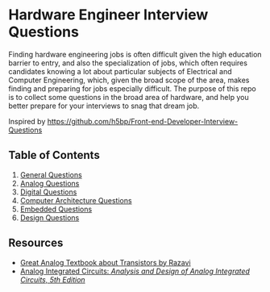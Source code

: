 # Hardware Engineer Interview Questions

Finding hardware engineering jobs is often difficult given the high education barrier to entry, and also the specialization of jobs, which often requires candidates knowing a lot about particular subjects of Electrical and Computer Engineering, which, given the broad scope of the area, makes finding and preparing for jobs especially difficult. The purpose of this repo is to collect some questions in the broad area of hardware, and help you better prepare for your interviews to snag that dream job.

Inspired by https://github.com/h5bp/Front-end-Developer-Interview-Questions

## Table of Contents

  1. [General Questions](questions/general-questions.md)
  2. [Analog Questions](questions/analog-questions.md)
  3. [Digital Questions](questions/digital-questions.md)
  4. [Computer Architecture Questions](questions/computer-architecture-questions.md)
  5. [Embedded Questions](questions/embedded-questions.md)
  6. [Design Questions](questions/design-questions.md)

## Resources

- [Great Analog Textbook about Transistors by Razavi](https://amzn.to/3Omil71)
- [Analog Integrated Circuits: _Analysis and Design of Analog Integrated Circuits, 5th Edition_](https://amzn.to/39yyU0W)
